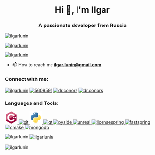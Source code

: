 <h1 align="center">Hi 👋, I'm Ilgar</h1>
<h3 align="center">A passionate developer from Russia</h3>

<p align="left"> <img src="https://komarev.com/ghpvc/?username=ilgarlunin&label=Profile%20views&color=0e75b6&style=flat" alt="ilgarlunin" /> </p>

<p align="left"> <a href="https://github.com/ryo-ma/github-profile-trophy"><img src="https://github-profile-trophy.vercel.app/?username=ilgarlunin" alt="ilgarlunin" /></a> </p>

<p align="left"> <a href="https://twitter.com/ilgarlunin" target="blank"><img src="https://img.shields.io/twitter/follow/ilgarlunin?logo=twitter&style=for-the-badge" alt="ilgarlunin" /></a> </p>

- 📫 How to reach me **ilgar.lunin@gmail.com**

<h3 align="left">Connect with me:</h3>
<p align="left">
<a href="https://twitter.com/ilgarlunin" target="blank"><img align="center" src="https://raw.githubusercontent.com/rahuldkjain/github-profile-readme-generator/master/src/images/icons/Social/twitter.svg" alt="ilgarlunin" height="30" width="40" /></a>
<a href="https://stackoverflow.com/users/5609591" target="blank"><img align="center" src="https://raw.githubusercontent.com/rahuldkjain/github-profile-readme-generator/master/src/images/icons/Social/stack-overflow.svg" alt="5609591" height="30" width="40" /></a>
<a href="https://fb.com/dr.conors" target="blank"><img align="center" src="https://raw.githubusercontent.com/rahuldkjain/github-profile-readme-generator/master/src/images/icons/Social/facebook.svg" alt="dr.conors" height="30" width="40" /></a>
<a href="https://www.youtube.com/user/TheSpanser/featured" target="blank"><img align="center" src="https://github.com/rahuldkjain/github-profile-readme-generator/blob/master/src/images/icons/Social/youtube.svg" alt="dr.conors" height="30" width="40" /></a>
</p>

<h3 align="left">Languages and Tools:</h3>
<p align="left">
    <a href="https://www.w3schools.com/cpp/" target="_blank"> <img src="https://raw.githubusercontent.com/devicons/devicon/master/icons/cplusplus/cplusplus-original.svg" alt="cplusplus" width="40" height="40"/> </a>
    <a href="https://git-scm.com/" target="_blank"> <img src="https://www.vectorlogo.zone/logos/git-scm/git-scm-icon.svg" alt="git" width="40" height="40"/> </a>
    <a href="https://www.python.org" target="_blank"> <img src="https://raw.githubusercontent.com/devicons/devicon/master/icons/python/python-original.svg" alt="python" width="40" height="40"/> </a>
    <a href="https://www.qt.io/" target="_blank"> <img src="https://upload.wikimedia.org/wikipedia/commons/0/0b/Qt_logo_2016.svg" alt="qt" width="40" height="40"/>
    <a href="https://doc.qt.io/qtforpython/shiboken6/index.html" target="_blank"> <img src="https://doc.qt.io/qtforpython/shiboken6/_static/pysidelogo.png" alt="pyside" width="40" height="40"/> </a>
    <a href="https://unrealengine.com/" target="_blank"> <img src="https://raw.githubusercontent.com/kenangundogan/fontisto/036b7eca71aab1bef8e6a0518f7329f13ed62f6b/icons/svg/brand/unreal-engine.svg" alt="unreal" width="40" height="40"/> </a>
    <a href="https://licensespring.com/" target="_blank"> <img src="https://licensespring.com/static/logo-text-23fed8db631e430ac3fbf32248dd378e.png" alt="licensespring" width="80" height="40"/> </a>
    <a href="https://fastspring.com/" target="_blank"> <img src="https://m6u8p7c2.rocketcdn.me/wp/wp-content/themes/fastspring-bamboo/images/logos/fastspring-logo-orange-gray.svg" alt="fastspring" width="80" height="40"/> </a>
    <a href="https://cmake.org/" target="_blank"> <img src="https://cmake.org/wp-content/uploads/2019/05/Cmake-logo-header.png" alt="cmake" width="110" height="40"/> </a>
    <a href="https://www.mongodb.com/" target="_blank"> <img src="https://webimages.mongodb.com/_com_assets/cms/kuyjf3vea2hg34taa-horizontal_default_slate_blue.svg?auto=format%252Ccompress" alt="mongodb" width="110" height="40"/> </a>
</p>

<p><img align="left" src="https://github-readme-stats.vercel.app/api/top-langs?username=ilgarlunin&show_icons=true&theme=dark&locale=en&layout=compact" alt="ilgarlunin" /></p>

<p>&nbsp;<img align="center" src="https://github-readme-stats.vercel.app/api?username=ilgarlunin&show_icons=true&theme=dark&locale=en" alt="ilgarlunin" /></p>

<p><img align="center" src="https://github-readme-streak-stats.herokuapp.com/?user=ilgarlunin&theme=dark" alt="ilgarlunin" /></p>
